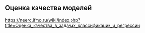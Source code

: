 ## Оценка качества моделей

https://neerc.ifmo.ru/wiki/index.php?title=Оценка_качества_в_задачах_классификации_и_регрессии
